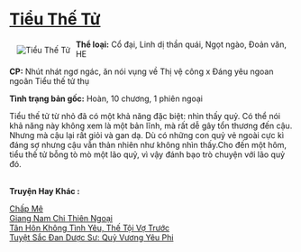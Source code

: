 <a href="https://utruyen.com/tieu-the-tu/19823/" title="Tiểu Thế Tử"><h1>Tiểu Thế Tử</h1></a><div style="display:table"><img align="right" style="float: left; padding: 10px;" src="https://utruyen.com/images/story/200x260/tieu-the-tu.jpg" alt="Tiểu Thế Tử"><b>Thể loại:</b> Cổ đại, Linh dị thần quái, Ngọt ngào, Đoản văn, HE<p></p><b>CP:</b> Nhút nhát ngơ ngác, ăn nói vụng về Thị vệ công x Đáng yêu ngoan ngoãn Tiểu thế tử thụ<p></p><b>Tình trạng bản gốc:</b> Hoàn, 10 chương, 1 phiên ngoại<p></p>Tiểu thế tử từ nhỏ đã có một khả năng đặc biệt: nhìn thấy quỷ. Có thể nói khả năng này không xem là một bản lĩnh, mà rất dễ gây tổn thương đến cậu. Nhưng mà cậu lại rất giỏi và gan dạ. Dù có những con quỷ vẻ ngoài cực kì đáng sợ nhưng cậu vẫn thản nhiên như không nhìn thấy.Cho đến một hôm, tiểu thế tử bỗng tò mò một lão quỷ, vì vậy đánh bạo trò chuyện với lão quỷ đó.</div><p><br><b>Truyện Hay Khác :</b></p><a href="https://utruyen.com/chap-me/19822/" alt="Chấp Mê">Chấp Mê</a><br/><a href="https://github.com/quanluxury/ngontinh_sac/tree/master/truyenhay/21550/" alt="Giang Nam Chi Thiên Ngoại">Giang Nam Chi Thiên Ngoại</a><br/><a href="https://github.com/quanluxury/truyenhot/tree/master/truyenhay/16132/" alt="Tân Hôn Không Tình Yêu, Thế Tội Vợ Trước">Tân Hôn Không Tình Yêu, Thế Tội Vợ Trước</a><br/><a href="https://truyenhot2020.wordpress.com/2019/12/11/tuyet-sac-dan-duoc-su-quy-vuong-yeu-phi/" alt="Tuyệt Sắc Đan Dược Sư: Quỷ Vương Yêu Phi">Tuyệt Sắc Đan Dược Sư: Quỷ Vương Yêu Phi</a><br/>